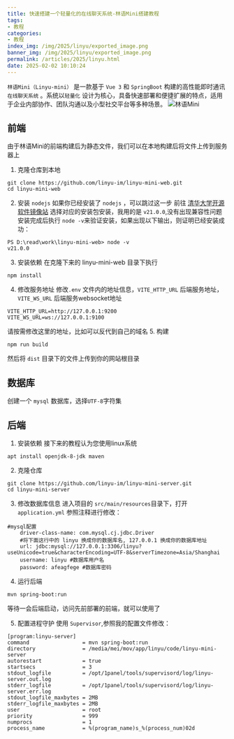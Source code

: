 ```yaml
---
title: 快速搭建一个轻量化的在线聊天系统-林语Mini搭建教程
tags:
- 教程
categories: 
- 教程
index_img: /img/2025/linyu/exported_image.png
banner_img: /img/2025/linyu/exported_image.png
permalink: /articles/2025/linyu.html
date: 2025-02-02 10:10:24
---
```

`林语Mini（Linyu-mini）` 是一款基于 `Vue 3` 和 `SpringBoot` 构建的高性能即时通讯`在线聊天系统` 。系统以`轻量化` 设计为核心，具备快速部署和便捷扩展的特点，适用于企业内部协作、团队沟通以及小型社交平台等多种场景。
![林语Mini](/img/2025/linyu/exported_image.png)

## 前端

由于林语Mini的前端构建后为静态文件，我们可以在本地构建后将文件上传到服务器上

1. 克隆仓库到本地

```shell
git clone https://github.com/linyu-im/linyu-mini-web.git
cd linyu-mini-web
```

2. 安装 `nodejs`
如果你已经安装了 `nodejs` ，可以跳过这一步
前往 [清华大学开源软件镜像站](https://mirror.tuna.tsinghua.edu.cn/nodejs-release/) 选择对应的安装包安装，我用的是 `v21.0.0`,没有出现兼容性问题
安装完成后执行 `node -v`来验证安装，如果出现以下输出，则证明已经安装成功：

```shell
PS D:\read\work\linyu-mini-web> node -v
v21.0.0
```

3. 安装依赖
在克隆下来的 linyu-mini-web 目录下执行

```shell
npm install
```

4. 修改服务地址
修改`.env` 文件内的地址信息，`VITE_HTTP_URL` 后端服务地址，`VITE_WS_URL` 后端服务websocket地址

```
VITE_HTTP_URL=http://127.0.0.1:9200
VITE_WS_URL=ws://127.0.0.1:9100
```

请按需修改这里的地址，比如可以反代到自己的域名
5. 构建

```shell
npm run build
```

然后将 `dist` 目录下的文件上传到你的网站根目录

## 数据库

创建一个 `mysql` 数据库，选择`UTF-8`字符集

## 后端

1. 安装依赖
接下来的教程认为您使用linux系统

```
apt install openjdk-8-jdk maven
```

2. 克隆仓库

```
git clone https://github.com/linyu-im/linyu-mini-server.git
cd linyu-mini-server
```

3. 修改数据库信息
进入项目的 `src/main/resources`目录下，打开`application.yml`
参照注释进行修改：

```
#mysql配置
    driver-class-name: com.mysql.cj.jdbc.Driver
    #将下面这行中的 linyu 换成你的数据库名, 127.0.0.1 换成你的数据库地址
    url: jdbc:mysql://127.0.0.1:3306/linyu?useUnicode=true&characterEncoding=UTF-8&serverTimezone=Asia/Shanghai
    username: linyu #数据库用户名
    password: afeagfege #数据库密码
```

4. 运行后端

```
mvn spring-boot:run
```

等待一会后端启动，访问先前部署的前端，就可以使用了

5. 配置进程守护
使用 `Supervisor`,参照我的配置文件修改：

```
[program:linyu-server]
command                 = mvn spring-boot:run
directory               = /media/mei/mov/app/linyu/code/linyu-mini-server
autorestart             = true
startsecs               = 3
stdout_logfile          = /opt/1panel/tools/supervisord/log/linyu-server.out.log
stderr_logfile          = /opt/1panel/tools/supervisord/log/linyu-server.err.log
stdout_logfile_maxbytes = 2MB
stderr_logfile_maxbytes = 2MB
user                    = root
priority                = 999
numprocs                = 1
process_name            = %(program_name)s_%(process_num)02d
```
